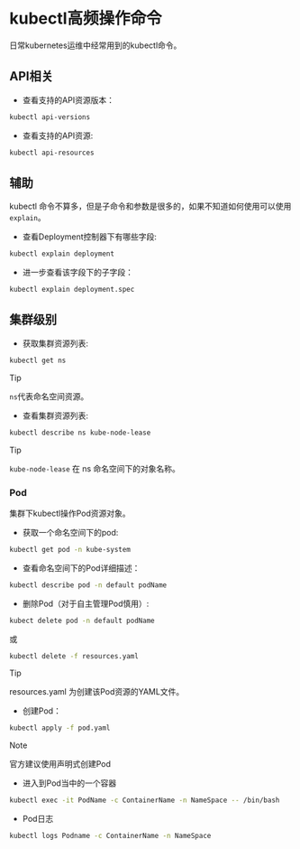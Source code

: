 # kubectl高频操作命令

日常kubernetes运维中经常用到的kubectl命令。

## API相关

- 查看支持的API资源版本：

```bash
kubectl api-versions
```

- 查看支持的API资源:

```bash
kubectl api-resources
```

## 辅助

kubectl 命令不算多，但是子命令和参数是很多的，如果不知道如何使用可以使用 `explain`。

- 查看Deployment控制器下有哪些字段:

```bash
kubectl explain deployment
```

- 进一步查看该字段下的子字段：

```bash
kubectl explain deployment.spec
```

## 集群级别

- 获取集群资源列表:

```bash
kubectl get ns
```

> [!TIP]
> `ns`代表命名空间资源。

- 查看集群资源列表:

```bash
kubectl describe ns kube-node-lease
```

> [!TIP]
> `kube-node-lease` 在 ns 命名空间下的对象名称。

### Pod

集群下kubectl操作Pod资源对象。

- 获取一个命名空间下的pod:

```bash
kubectl get pod -n kube-system
```

- 查看命名空间下的Pod详细描述：

```bash
kubectl describe pod -n default podName
```

- 删除Pod（对于自主管理Pod慎用）:

```bash
kubect delete pod -n default podName
```

或

```bash
kubectl delete -f resources.yaml 
```

> [!TIP]
> resources.yaml 为创建该Pod资源的YAML文件。

- 创建Pod：

```bash
kubectl apply -f pod.yaml
```

> [!NOTE]
> 官方建议使用声明式创建Pod

- 进入到Pod当中的一个容器

```bash
kubectl exec -it PodName -c ContainerName -n NameSpace -- /bin/bash
```

- Pod日志

```bash
kubectl logs Podname -c ContainerName -n NameSpace
```